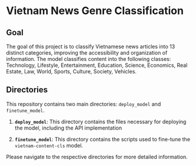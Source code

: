 # Vietnam News Genre Classification
## Goal 

The goal of this project is to classify Vietnamese news articles into 13 distinct categories, improving the accessibility and organization of information. The model classifies content into the following classes: Technology, Lifestyle, Entertainment, Education, Science, Economics, Real Estate, Law, World, Sports, Culture, Society, Vehicles.

## Directories

This repository contains two main directories: `deploy_model` and `finetune_model`.

1. **`deploy_model`**: This directory contains the files necessary for deploying the model, including the API implementation

2. **`finetune_model`**: This directory contains the scripts used to fine-tune the `vietnam-content-cls` model.

Please navigate to the respective directories for more detailed information.
